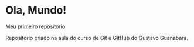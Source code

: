 # Ola, Mundo!
 Meu primeiro repositorio

 Repositorio criado na aula do curso de Git e GitHub do Gustavo Guanabara.
